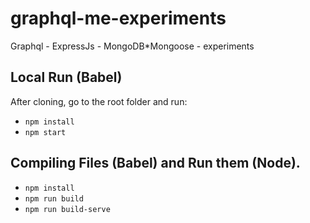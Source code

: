 # graphql-me-experiments
Graphql - ExpressJs - MongoDB*Mongoose -  experiments

## Local Run (Babel)
After cloning, go to the root folder and run:
- `npm install`
- `npm start`

## Compiling Files (Babel) and Run them (Node).
- `npm install`
- `npm run build`
- `npm run build-serve`
